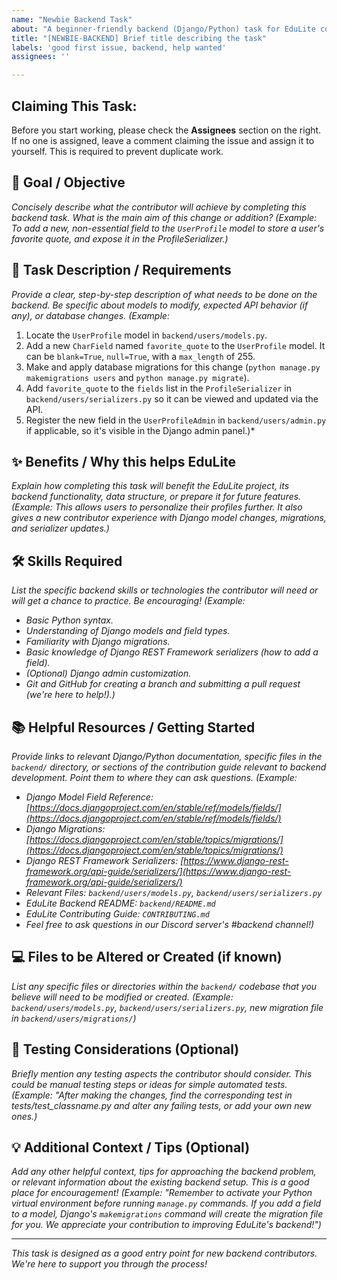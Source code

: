 ```yaml
---
name: "Newbie Backend Task"
about: "A beginner-friendly backend (Django/Python) task for EduLite contributors."
title: "[NEWBIE-BACKEND] Brief title describing the task"
labels: 'good first issue, backend, help wanted'
assignees: ''

---
```

## Claiming This Task:

Before you start working, please check the **Assignees** section on the right. If no one is assigned, leave a comment claiming the issue and assign it to yourself. This is required to prevent duplicate work.

## **🎯 Goal / Objective**

*Concisely describe what the contributor will achieve by completing this backend task. What is the main aim of this change or addition?*
*(Example: To add a new, non-essential field to the `UserProfile` model to store a user's favorite quote, and expose it in the ProfileSerializer.)*

## **📝 Task Description / Requirements**

*Provide a clear, step-by-step description of what needs to be done on the backend. Be specific about models to modify, expected API behavior (if any), or database changes.*
*(Example:*

1. Locate the `UserProfile` model in `backend/users/models.py`.
2. Add a new `CharField` named `favorite_quote` to the `UserProfile` model. It can be `blank=True`, `null=True`, with a `max_length` of 255.
3. Make and apply database migrations for this change (`python manage.py makemigrations users` and `python manage.py migrate`).
4. Add `favorite_quote` to the `fields` list in the `ProfileSerializer` in `backend/users/serializers.py` so it can be viewed and updated via the API.
5. Register the new field in the `UserProfileAdmin` in `backend/users/admin.py` if applicable, so it's visible in the Django admin panel.)*

## **✨ Benefits / Why this helps EduLite**

*Explain how completing this task will benefit the EduLite project, its backend functionality, data structure, or prepare it for future features.*
*(Example: This allows users to personalize their profiles further. It also gives a new contributor experience with Django model changes, migrations, and serializer updates.)*

## **🛠️ Skills Required**

*List the specific backend skills or technologies the contributor will need or will get a chance to practice. Be encouraging!*
*(Example:*
* *Basic Python syntax.*
* *Understanding of Django models and field types.*
* *Familiarity with Django migrations.*
* *Basic knowledge of Django REST Framework serializers (how to add a field).*
* *(Optional) Django admin customization.*
* *Git and GitHub for creating a branch and submitting a pull request (we're here to help!).)*

## **📚 Helpful Resources / Getting Started**

*Provide links to relevant Django/Python documentation, specific files in the `backend/` directory, or sections of the contribution guide relevant to backend development. Point them to where they can ask questions.*
*(Example:*
* *Django Model Field Reference: [https://docs.djangoproject.com/en/stable/ref/models/fields/](https://docs.djangoproject.com/en/stable/ref/models/fields/)*
* *Django Migrations: [https://docs.djangoproject.com/en/stable/topics/migrations/](https://docs.djangoproject.com/en/stable/topics/migrations/)*
* *Django REST Framework Serializers: [https://www.django-rest-framework.org/api-guide/serializers/](https://www.django-rest-framework.org/api-guide/serializers/)*
* *Relevant Files: `backend/users/models.py`, `backend/users/serializers.py`*
* *EduLite Backend README: `backend/README.md`*
* *EduLite Contributing Guide: `CONTRIBUTING.md`*
* *Feel free to ask questions in our Discord server's #backend channel!)*

## **💻 Files to be Altered or Created (if known)**

*List any specific files or directories within the `backend/` codebase that you believe will need to be modified or created.*
*(Example: `backend/users/models.py`, `backend/users/serializers.py`, new migration file in `backend/users/migrations/`)*

## **🧪 Testing Considerations (Optional)**

*Briefly mention any testing aspects the contributor should consider. This could be manual testing steps or ideas for simple automated tests.*
*(Example: "After making the changes, find the corresponding test in tests/test_classname.py and alter any failing tests, or add your own new ones.)*

## **💡 Additional Context / Tips (Optional)**

*Add any other helpful context, tips for approaching the backend problem, or relevant information about the existing backend setup. This is a good place for encouragement!*
*(Example: "Remember to activate your Python virtual environment before running `manage.py` commands. If you add a field to a model, Django's `makemigrations` command will create the migration file for you. We appreciate your contribution to improving EduLite's backend!")*

---
*This task is designed as a good entry point for new backend contributors. We're here to support you through the process!*
